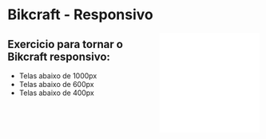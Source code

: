 # Bikcraft - Responsivo
<img align="right" width="200" src="../img/origami4.png">

## Exercicio para tornar o Bikcraft responsivo:

* Telas abaixo de 1000px
* Telas abaixo de 600px
* Telas abaixo de 400px